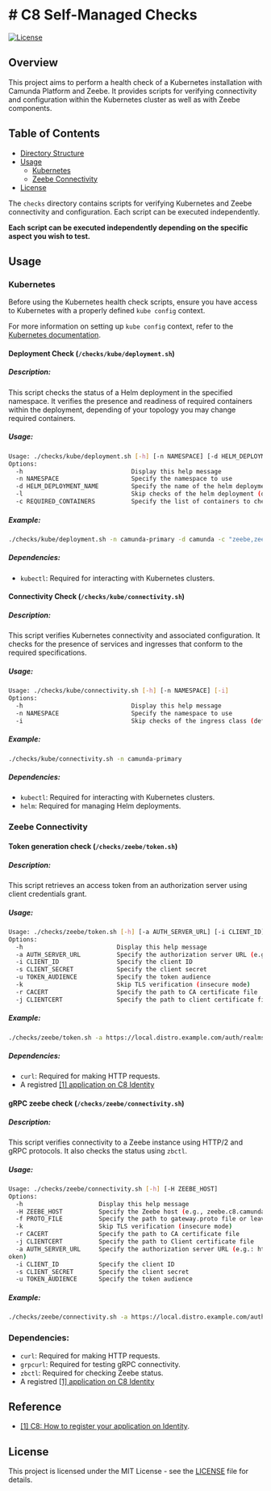 # # C8 Self-Managed Checks

[![License](https://img.shields.io/badge/license-MIT-blue.svg)](LICENSE)

## Overview

This project aims to perform a health check of a Kubernetes installation with Camunda Platform and Zeebe. It provides scripts for verifying connectivity and configuration within the Kubernetes cluster as well as with Zeebe components.

## Table of Contents

- [Directory Structure](#directory-structure)
- [Usage](#usage)
  - [Kubernetes](#kubernetes-connectivity)
  - [Zeebe Connectivity](#zeebe-connectivity)
- [License](#license)

The `checks` directory contains scripts for verifying Kubernetes and Zeebe connectivity and configuration. Each script can be executed independently.

**Each script can be executed independently depending on the specific aspect you wish to test.**

## Usage

### Kubernetes

Before using the Kubernetes health check scripts, ensure you have access to Kubernetes with a properly defined `kube config` context. 

For more information on setting up `kube config` context, refer to the [Kubernetes documentation](https://kubernetes.io/docs/reference/kubectl/generated/kubectl_config/kubectl_config_use-context/).

#### Deployment Check (`/checks/kube/deployment.sh`)

##### Description:

This script checks the status of a Helm deployment in the specified namespace. 
It verifies the presence and readiness of required containers within the deployment, depending of your topology you may change required containers.

##### Usage:
```bash
Usage: ./checks/kube/deployment.sh [-h] [-n NAMESPACE] [-d HELM_DEPLOYMENT_NAME] [-l] [-c REQUIRED_CONTAINERS]
Options:
  -h                              Display this help message
  -n NAMESPACE                    Specify the namespace to use
  -d HELM_DEPLOYMENT_NAME         Specify the name of the helm deployment (default: camunda)
  -l                              Skip checks of the helm deployment (default: 0)
  -c REQUIRED_CONTAINERS          Specify the list of containers to check (comma-separated, default: console connector web-modeler optimize zeebe zeebe-gateway)
```

##### Example:
```bash
./checks/kube/deployment.sh -n camunda-primary -d camunda -c "zeebe,zeebe-gateway,web-modeler"
```

##### Dependencies:

- `kubectl`: Required for interacting with Kubernetes clusters.

#### Connectivity Check (`/checks/kube/connectivity.sh`)

##### Description:

This script verifies Kubernetes connectivity and associated configuration. 
It checks for the presence of services and ingresses that conform to the required specifications.

##### Usage:
```bash
Usage: ./checks/kube/connectivity.sh [-h] [-n NAMESPACE] [-i]
Options:
  -h                              Display this help message
  -n NAMESPACE                    Specify the namespace to use
  -i                              Skip checks of the ingress class (default: 0)
```

##### Example:
```bash
./checks/kube/connectivity.sh -n camunda-primary
```

##### Dependencies:

- `kubectl`: Required for interacting with Kubernetes clusters.
- `helm`: Required for managing Helm deployments.

### Zeebe Connectivity

#### Token generation check (`/checks/zeebe/token.sh`)

##### Description:

This script retrieves an access token from an authorization server using client credentials grant.

##### Usage:
```bash
Usage: ./checks/zeebe/token.sh [-h] [-a AUTH_SERVER_URL] [-i CLIENT_ID] [-s CLIENT_SECRET] [-u TOKEN_AUDIENCE]
Options:
  -h                          Display this help message
  -a AUTH_SERVER_URL          Specify the authorization server URL (e.g.: https://local.distro.ultrawombat.com/auth/realms/camunda-platform/protocol/openid-connect/token)
  -i CLIENT_ID                Specify the client ID
  -s CLIENT_SECRET            Specify the client secret
  -u TOKEN_AUDIENCE           Specify the token audience
  -k                          Skip TLS verification (insecure mode)
  -r CACERT                   Specify the path to CA certificate file
  -j CLIENTCERT               Specify the path to client certificate file
```

##### Example:
```bash
./checks/zeebe/token.sh -a https://local.distro.example.com/auth/realms/camunda-platform/protocol/openid-connect/token -i myclientid -s 0Rn28VrQxGNxowrCWe6wbujwFghO4990 -u zeebe.distro.example.com 
```

##### Dependencies:

- `curl`: Required for making HTTP requests.
- A registred [[1] application on C8 Identity](#Reference)

#### gRPC zeebe check (`/checks/zeebe/connectivity.sh`)

##### Description:

This script verifies connectivity to a Zeebe instance using HTTP/2 and gRPC protocols. It also checks the status using `zbctl`.

##### Usage:
```bash
Usage: ./checks/zeebe/connectivity.sh [-h] [-H ZEEBE_HOST]
Options:
  -h                     Display this help message
  -H ZEEBE_HOST          Specify the Zeebe host (e.g., zeebe.c8.camunda.example.com)
  -f PROTO_FILE          Specify the path to gateway.proto file or leave empty to download it
  -k                     Skip TLS verification (insecure mode)
  -r CACERT              Specify the path to CA certificate file
  -j CLIENTCERT          Specify the path to Client certificate file
  -a AUTH_SERVER_URL     Specify the authorization server URL (e.g.: https://local.distro.example.com/auth/realms/camunda-platform/protocol/openid-connect/t
oken)
  -i CLIENT_ID           Specify the client ID
  -s CLIENT_SECRET       Specify the client secret
  -u TOKEN_AUDIENCE      Specify the token audience
```

##### Example:
```bash
./checks/zeebe/connectivity.sh -a https://local.distro.example.com/auth/realms/camunda-platform/protocol/openid-connect/token -i myclientid -s 0Rn28VrQxGNxowrCWe6wbujwFghO4990 -u zeebe.distro.example.com -H zeebe.local.distro.example.com:443
```

### Dependencies:

- `curl`: Required for making HTTP requests.
- `grpcurl`: Required for testing gRPC connectivity.
- `zbctl`: Required for checking Zeebe status.
- A registred [[1] application on C8 Identity](#Reference)

## Reference

- [[1] C8: How to register your application on Identity](https://github.com/camunda-community-hub/camunda-8-examples/blob/main/payment-example-process-application/kube/README.md#4-generating-an-m2m-token-for-our-application).

## License


This project is licensed under the MIT License - see the [LICENSE](LICENSE) file for details.
